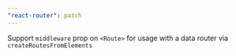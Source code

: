 ```yaml
---
"react-router": patch
---
```


Support `middleware` prop on `<Route>` for usage with a data router via `createRoutesFromElements`
